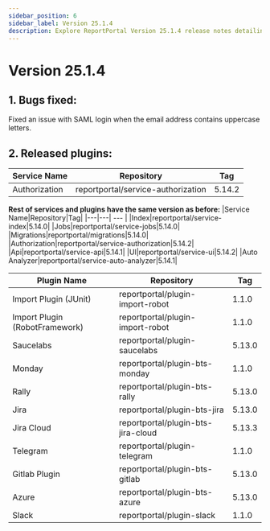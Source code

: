 ```yaml
---
sidebar_position: 6
sidebar_label: Version 25.1.4
description: Explore ReportPortal Version 25.1.4 release notes detailing bug fixes, plugin updates, and improvements, including SAML login issue resolution.
---
```


# Version 25.1.4

## 1. Bugs fixed:
Fixed an issue with SAML login when the email address contains uppercase letters.

## 2. Released plugins:
| Service Name  |Repository|Tag|
|---------------|---| --- |
| Authorization |reportportal/service-authorization|5.14.2|

**Rest of services and plugins have the same version as before:**
|Service Name|Repository|Tag|
|---|---| --- |
|Index|reportportal/service-index|5.14.0|
|Jobs|reportportal/service-jobs|5.14.0|
|Migrations|reportportal/migrations|5.14.0|
|Authorization|reportportal/service-authorization|5.14.2|
|Api|reportportal/service-api|5.14.1|
|UI|reportportal/service-ui|5.14.2|
|Auto Analyzer|reportportal/service-auto-analyzer|5.14.1|

|Plugin Name|Repository|Tag|
|---|---| --- |
|Import Plugin (JUnit)|reportportal/plugin-import-robot|1.1.0|
|Import Plugin (RobotFramework)|reportportal/plugin-import-robot|1.1.0|
|Saucelabs|reportportal/plugin-saucelabs|5.13.0|
|Monday|reportportal/plugin-bts-monday|1.1.0|
|Rally|reportportal/plugin-bts-rally|5.13.0|
|Jira|reportportal/plugin-bts-jira|5.13.0|
|Jira Cloud|reportportal/plugin-bts-jira-cloud|5.13.3|
|Telegram|reportportal/plugin-telegram|1.1.0|
|Gitlab Plugin|reportportal/plugin-bts-gitlab|5.13.0|
|Azure|reportportal/plugin-bts-azure|5.13.0|
|Slack|reportportal/plugin-slack|1.1.0|

